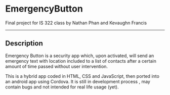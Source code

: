 # EmergencyButton
Final project for IS 322 class by Nathan Phan and Kevaughn Francis
<hr>
<h2>Description</h2>
Emergency Button is a security app which, upon activated, will send an emergency text with location included to a list of contacts after a
certain amount of time passed without user intervention. 

This is a hybrid app coded in HTML, CSS and JavaScript, then ported into an android app using Cordova. It is still in development process
, may contain bugs and not intended for real life usage (yet). 
